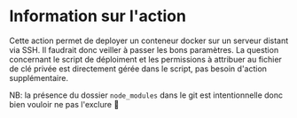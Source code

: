 # Information sur l'action

Cette action permet de deployer un conteneur docker sur un serveur distant via SSH.
Il faudrait donc veiller à passer les bons paramètres. La question concernant le
script de déploiment et les permissions à attribuer au fichier de clé privée est
directement gérée dans le script, pas besoin d'action supplémentaire.

NB: la présence du dossier `node_modules` dans le git est intentionnelle donc bien vouloir ne pas l'exclure :pray:
